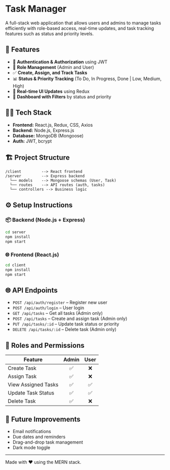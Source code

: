 # Task Manager

A full-stack web application that allows users and admins to manage tasks efficiently with role-based access, real-time updates, and task tracking features such as status and priority levels.

## 🚀 Features

- 🔐 **Authentication & Authorization** using JWT
- 👥 **Role Management** (Admin and User)
- ✅ **Create, Assign, and Track Tasks**
- 📊 **Status & Priority Tracking** (To Do, In Progress, Done | Low, Medium, High)
- 🔄 **Real-time UI Updates** using Redux
- 🎯 **Dashboard with Filters** by status and priority

## 🧑‍💻 Tech Stack

- **Frontend:** React.js, Redux, CSS, Axios
- **Backend:** Node.js, Express.js
- **Database:** MongoDB (Mongoose)
- **Auth:** JWT, bcrypt

## 🏗️ Project Structure

```
/client         --> React frontend  
/server         --> Express backend  
  └── models    --> Mongoose schemas (User, Task)  
  └── routes    --> API routes (auth, tasks)  
  └── controllers --> Business logic  
```

## ⚙️ Setup Instructions

### 📦 Backend (Node.js + Express)

```bash
cd server
npm install
npm start
```

### 🌐 Frontend (React.js)

```bash
cd client
npm install
npm start
```

## 🌐 API Endpoints

- `POST /api/auth/register` – Register new user  
- `POST /api/auth/login` – User login  
- `GET /api/tasks` – Get all tasks (Admin only)  
- `POST /api/tasks` – Create and assign task (Admin only)  
- `PUT /api/tasks/:id` – Update task status or priority  
- `DELETE /api/tasks/:id` – Delete task (Admin only)  

## 🔐 Roles and Permissions

| Feature                | Admin | User |
|------------------------|:-----:|:----:|
| Create Task            | ✅    | ❌   |
| Assign Task            | ✅    | ❌   |
| View Assigned Tasks    | ✅    | ✅   |
| Update Task Status     | ✅    | ✅   |
| Delete Task            | ✅    | ❌   |


## 📌 Future Improvements

- Email notifications  
- Due dates and reminders  
- Drag-and-drop task management  
- Dark mode toggle  

---

Made with ❤️ using the MERN stack.
